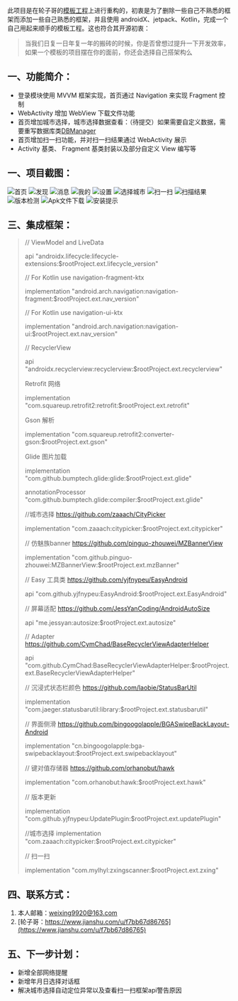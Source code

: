 此项目是在轮子哥的[模板工程](https://github.com/getActivity/AndroidProject)上进行重构的，初衷是为了删除一些自己不熟悉的框架而添加一些自己熟悉的框架，并且使用 androidX、jetpack、Kotlin，完成一个自己用起来顺手的模板工程。这也符合其开源初衷：
> 当我们日复一日年复一年的搬砖的时候，你是否曾想过提升一下开发效率，如果一个模板的项目摆在你的面前，你还会选择自己搭架构么

## 一、功能简介：

 * 登录模块使用 MVVM 框架实现，首页通过 Navigation 来实现 Fragment 控制
 * WebActivity 增加 WebView 下载文件功能
 * 首页增加城市选择，城市选择数据查看：（待提交）如果需要自定义数据，需要重写数据库类[DBManager](https://github.com/zaaach/CityPicker/blob/master/citypicker/src/main/java/com/zaaach/citypicker/db/DBManager.java)
 * 首页增加扫一扫功能，并对扫一扫结果通过 WebActivity 展示
 *  Activity 基类、 Fragment 基类封装以及部分自定义 View 编写等

## 一、项目截图：
![首页](./screenCapture/tab1.jpg)
![发现](./screenCapture/tab2.jpg)
![消息](./screenCapture/tab3.jpg)
![我的](./screenCapture/tab4.jpg)
![设置](./screenCapture/setting.jpg)
![选择城市](./screenCapture/cityPicker.jpg)
![扫一扫](./screenCapture/scan.jpg)
![扫描结果](./screenCapture/scanResult.jpg)
![版本检测](./screenCapture/checkVersion.jpg)
![Apk文件下载](./screenCapture/fileDownload.jpg)
![安装提示](./screenCapture/installTip.jpg)

## 三、集成框架：

> // ViewModel and LiveData
> 
> api "androidx.lifecycle:lifecycle-extensions:$rootProject.ext.lifecycle_version"
> 
> // For Kotlin use navigation-fragment-ktx
> 
> implementation "android.arch.navigation:navigation-fragment:$rootProject.ext.nav_version"
> 
> // For Kotlin use navigation-ui-ktx 
> 
> implementation "android.arch.navigation:navigation-ui:$rootProject.ext.nav_version"
> 
> // RecyclerView
> 
> api "androidx.recyclerview:recyclerview:$rootProject.ext.recyclerview"
> 
> Retrofit 网络
> 
> implementation "com.squareup.retrofit2:retrofit:$rootProject.ext.retrofit"
> 
> Gson 解析
> 
> implementation "com.squareup.retrofit2:converter-gson:$rootProject.ext.gson"
> 
> Glide 图片加载
> 
> implementation "com.github.bumptech.glide:glide:$rootProject.ext.glide"
> 
> annotationProcessor "com.github.bumptech.glide:compiler:$rootProject.ext.glide"
> 
> //城市选择  https://github.com/zaaach/CityPicker
> 
> implementation "com.zaaach:citypicker:$rootProject.ext.citypicker"
> 
> // 仿魅族banner  https://github.com/pinguo-zhouwei/MZBannerView
> 
> implementation "com.github.pinguo-zhouwei:MZBannerView:$rootProject.ext.mzBanner"
> 
> // Easy 工具类  https://github.com/yjfnypeu/EasyAndroid
> 
> api "com.github.yjfnypeu:EasyAndroid:$rootProject.ext.EasyAndroid"
> 
> // 屏幕适配 https://github.com/JessYanCoding/AndroidAutoSize
> 
> api "me.jessyan:autosize:$rootProject.ext.autosize" 
> 
> // Adapter  https://github.com/CymChad/BaseRecyclerViewAdapterHelper
> 
> api "com.github.CymChad:BaseRecyclerViewAdapterHelper:$rootProject.ext.BaseRecyclerViewAdapterHelper"
> 
> // 沉浸式状态栏颜色  https://github.com/laobie/StatusBarUtil
> 
> implementation "com.jaeger.statusbarutil:library:$rootProject.ext.statusbarutil"
> 
> // 界面侧滑 https://github.com/bingoogolapple/BGASwipeBackLayout-Android
> 
> implementation "cn.bingoogolapple:bga-swipebacklayout:$rootProject.ext.swipebacklayout"
> 
> // 键对值存储器  https://github.com/orhanobut/hawk
> 
> implementation "com.orhanobut:hawk:$rootProject.ext.hawk"
> 
> // 版本更新
>
> implementation "com.github.yjfnypeu:UpdatePlugin:$rootProject.ext.updatePlugin"
>
> //城市选择
> implementation "com.zaaach:citypicker:$rootProject.ext.citypicker"
> 
> // 扫一扫
> 
> implementation "com.mylhyl:zxingscanner:$rootProject.ext.zxing"

## 四、联系方式：
 1. 本人邮箱：weixing9920@163.com
 2. [轮子哥：https://www.jianshu.com/u/f7bb67d86765](https://www.jianshu.com/u/f7bb67d86765)

## 五、下一步计划：
 * 新增全部网络提醒
 * 新增年月日选择对话框
 * 解决城市选择自动定位异常以及查看扫一扫框架api警告原因